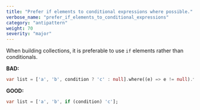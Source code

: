 ```yaml
---
title: "Prefer if elements to conditional expressions where possible."
verbose_name: "prefer_if_elements_to_conditional_expressions"
category: "antipattern"
weight: 70
severity: "major"
---
```

When building collections, it is preferable to use `if` elements rather than
conditionals.

**BAD:**
```dart
var list = ['a', 'b', condition ? 'c' : null].where((e) => e != null).toList();
```

**GOOD:**
```dart
var list = ['a', 'b', if (condition) 'c'];
```
